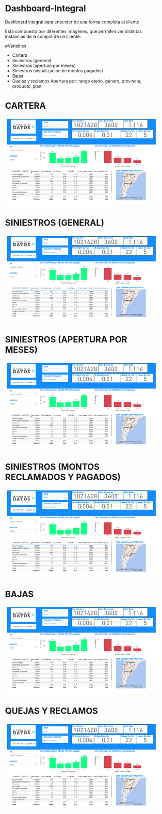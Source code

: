 # Dashboard-Integral
Dashboard integral para entender de una forma completa al cliente

Está compuesto por diferentes imágenes, que permiten ver distintas instancias de la compra de un cliente:

#Variables
- Cartera
- Siniestros (general)
- Siniestros (apertura por meses)
- Siniestros (visualización de montos pagados)
- Bajas
- Quejas y reclamos
Apertura por: rango eterio, género, provincia, producto, plan


# CARTERA
![Hoja1](https://github.com/vittoriadelsignore/Dashboard_Consolidacion/blob/master/Pagina1.png)

# SINIESTROS (GENERAL)
![Hoja1](https://github.com/vittoriadelsignore/Dashboard_Consolidacion/blob/master/Pagina1.png)

# SINIESTROS (APERTURA POR MESES)
![Hoja1](https://github.com/vittoriadelsignore/Dashboard_Consolidacion/blob/master/Pagina1.png)

# SINIESTROS (MONTOS RECLAMADOS Y PAGADOS)
![Hoja1](https://github.com/vittoriadelsignore/Dashboard_Consolidacion/blob/master/Pagina1.png)

# BAJAS
![Hoja1](https://github.com/vittoriadelsignore/Dashboard_Consolidacion/blob/master/Pagina1.png)

# QUEJAS Y RECLAMOS
![Hoja1](https://github.com/vittoriadelsignore/Dashboard_Consolidacion/blob/master/Pagina1.png)
